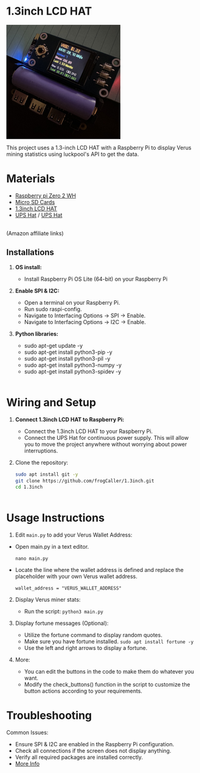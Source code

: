 # 1.3inch LCD HAT

<div style="display: flex; gap: 10px;">   
    <img src="images/verusStats.jpeg" width="300">
</div>

This project uses a 1.3-inch LCD HAT with a Raspberry Pi to display Verus mining statistics using luckpool's API to get the data.

# Materials
* [Raspberry pi Zero 2 WH](https://amzn.to/3VO7eu2)<br />
* [Micro SD Cards](https://amzn.to/4erXgWD)<br />
* [1.3inch LCD HAT](https://amzn.to/3LkyXwB)<br />
* [UPS Hat](https://amzn.to/4ceZp6I) / [UPS Hat](https://amzn.to/3zHiccm)<br />
<br />
(Amazon affiliate links)<br />


## **Installations**

1. **OS install:**
   - Install Raspberry Pi OS Lite (64-bit) on your Raspberry Pi <br />
   
2. **Enable SPI & I2C:**
   - Open a terminal on your Raspberry Pi.
   - Run sudo raspi-config.
   - Navigate to Interfacing Options -> SPI -> Enable.
   - Navigate to Interfacing Options -> I2C -> Enable.

3. **Python libraries:**
   - sudo apt-get update -y
   - sudo apt-get install python3-pip -y
   - sudo apt-get install python3-pil -y
   - sudo apt-get install python3-numpy -y
   - sudo apt-get install python3-spidev -y
   <br />

# Wiring and Setup
1. **Connect 1.3inch LCD HAT to Raspberry Pi:**
   - Connect the 1.3inch LCD HAT to your Raspberry Pi. <br />
   - Connect the UPS Hat for continuous power supply. This will allow you to move the project anywhere without worrying about power interruptions.

2. Clone the repository:
   ```bash
   sudo apt install git -y
   git clone https://github.com/frogCaller/1.3inch.git
   cd 1.3inch
  
# Usage Instructions
1. Edit `main.py` to add your Verus Wallet Address:
  - Open main.py in a text editor.
    ```
    nano main.py
    ```
  - Locate the line where the wallet address is defined and replace the placeholder with your own Verus wallet address.
    ```
    wallet_address = "VERUS_WALLET_ADDRESS"
    ```
    
2. Display Verus miner stats:
   - Run the script: `python3 main.py`

3. Display fortune messages (Optional):
   - Utilize the fortune command to display random quotes.
   - Make sure you have fortune installed. `sudo apt install fortune -y`
   - Use the left and right arrows to display a fortune.
4. More:
   - You can edit the buttons in the code to make them do whatever you want.
   - Modify the check_buttons() function in the script to customize the button actions according to your requirements.
# Troubleshooting
Common Issues:
   - Ensure SPI & I2C are enabled in the Raspberry Pi configuration.
   - Check all connections if the screen does not display anything.
   - Verify all required packages are installed correctly.
   - [More Info](https://www.waveshare.com/wiki/1.3inch_LCD_HAT)
